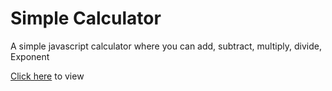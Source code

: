 # Simple Calculator

A simple javascript calculator where you can add, subtract, multiply, divide, Exponent

[Click here](https://slavidkent.github.io/Simple_Calculator/) to view

